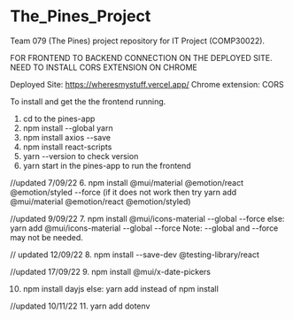# The_Pines_Project
Team 079 (The Pines) project repository for IT Project (COMP30022).

FOR FRONTEND TO BACKEND CONNECTION ON THE DEPLOYED SITE. NEED TO INSTALL CORS EXTENSION ON CHROME

Deployed Site: https://wheresmystuff.vercel.app/
Chrome extension: CORS

To install and get the the frontend running.
  1. cd to the pines-app
  2. npm install --global yarn
  3. npm install axios --save
  4. npm install react-scripts
  4. yarn --version to check version
  5. yarn start in the pines-app to run the frontend
  
  //updated 7/09/22
  6. npm install @mui/material @emotion/react @emotion/styled --force
     (if it does not work then try yarn add @mui/material @emotion/react @emotion/styled)

  //updated 9/09/22
  7.  npm install @mui/icons-material --global --force
            else: yarn add @mui/icons-material --global --force
            Note: --global and --force may not be needed.
            
  // updated 12/09/22
  8. npm install --save-dev @testing-library/react
            
   
   //updated 17/09/22
   9. npm install @mui/x-date-pickers
   
   10. npm install dayjs
      else: yarn add instead of npm install

   //updated 10/11/22
   11. yarn add dotenv
